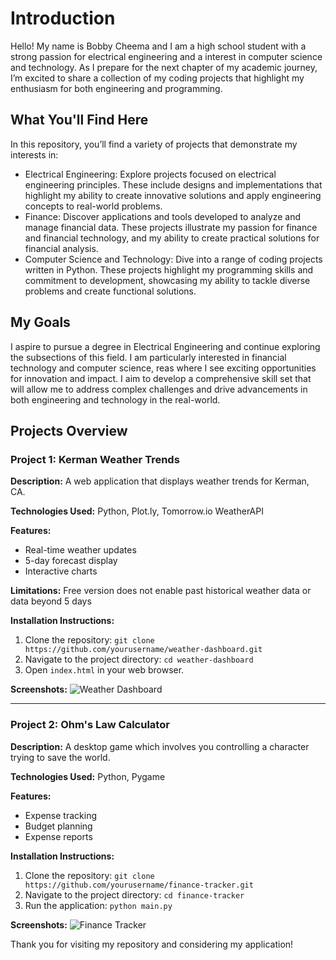 # Introduction
Hello! My name is Bobby Cheema and I am a high school student with a strong passion for electrical engineering and a interest in computer science and technology. As I prepare for the next chapter of my academic journey, I’m excited to share a collection of my coding projects that highlight my enthusiasm for both engineering and programming.

## What You'll Find Here
In this repository, you’ll find a variety of projects that demonstrate my interests in:
- Electrical Engineering: Explore projects focused on electrical engineering principles. These include designs and implementations that highlight my ability to create innovative solutions and apply engineering concepts to real-world problems.
- Finance: Discover applications and tools developed to analyze and manage financial data. These projects illustrate my passion for finance and financial technology, and my ability to create practical solutions for financial analysis.
- Computer Science and Technology: Dive into a range of coding projects written in Python. These projects highlight my programming skills and commitment to development, showcasing my ability to tackle diverse problems and create functional solutions.

## My Goals
I aspire to pursue a degree in Electrical Engineering and continue exploring the subsections of this field. I am particularly interested in financial technology and computer science, reas where I see exciting opportunities for innovation and impact. I aim to develop a comprehensive skill set that will allow me to address complex challenges and drive advancements in both engineering and technology in the real-world.


## Projects Overview

### Project 1: Kerman Weather Trends

**Description:** A web application that displays weather trends for Kerman, CA.

**Technologies Used:** Python, Plot.ly, Tomorrow.io WeatherAPI

**Features:**
- Real-time weather updates
- 5-day forecast display
- Interactive charts

**Limitations:** Free version does not enable past historical weather data or data beyond 5 days
 
**Installation Instructions:**
1. Clone the repository: `git clone https://github.com/yourusername/weather-dashboard.git`
2. Navigate to the project directory: `cd weather-dashboard`
3. Open `index.html` in your web browser.

**Screenshots:**
![Weather Dashboard](screenshots/weather-dashboard.png)

---

### Project 2: Ohm's Law Calculator

**Description:** A desktop game which involves you controlling a character trying to save the world.

**Technologies Used:** Python, Pygame

**Features:**
- Expense tracking
- Budget planning
- Expense reports

**Installation Instructions:**
1. Clone the repository: `git clone https://github.com/yourusername/finance-tracker.git`
2. Navigate to the project directory: `cd finance-tracker`
3. Run the application: `python main.py`

**Screenshots:**
![Finance Tracker](screenshots/finance-tracker.png)


Thank you for visiting my repository and considering my application!






